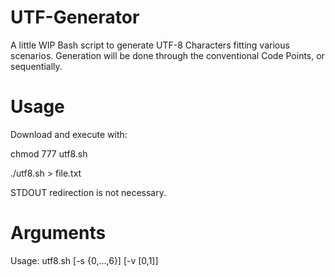 # UTF-Generator
 A little WIP Bash script to generate UTF-8 Characters fitting various scenarios.
 Generation will be done through the conventional Code Points, or sequentially.

# Usage
Download and execute with:

chmod 777 utf8.sh

./utf8.sh > file.txt

STDOUT redirection is not necessary.

# Arguments
Usage: utf8.sh [-s {0,...,6}] [-v [0,1]]
